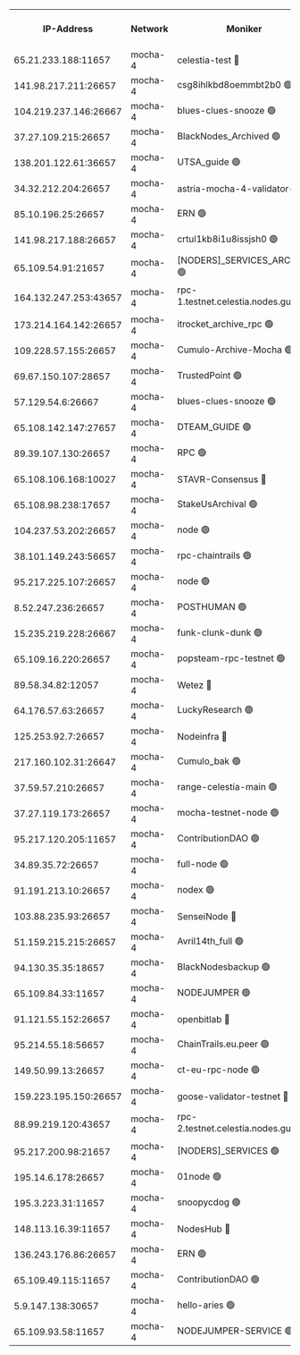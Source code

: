 


<table><tr><th>IP-Address</th><th>Network</th><th>Moniker</th><th>Latest Block Height</th><th>Earliest Block Height</th><th>Catching Up</th><th>Tx Index</th><th>Voting Power</th><th>Version</th><th>Scan Time</th></tr><tr><td>65.21.233.188:11657</td><td>mocha-4</td><td>celestia-test 🔴</td><td>3725836</td><td>0</td><td>False</td><td>on</td><td>1000010</td><td>3.1.1-mocha</td><td>2024-12-19T11:10:19.123609760UTC</td></tr><tr><td>141.98.217.211:26657</td><td>mocha-4</td><td>csg8ihlkbd8oemmbt2b0 🟢</td><td>3725805</td><td>1</td><td>False</td><td>on</td><td>0</td><td>3.1.1</td><td>2024-12-19T11:07:36.779975548UTC</td></tr><tr><td>104.219.237.146:26667</td><td>mocha-4</td><td>blues-clues-snooze 🟢</td><td>3725806</td><td>1</td><td>False</td><td>off</td><td>0</td><td>3.0.1-mocha</td><td>2024-12-19T11:07:37.683091192UTC</td></tr><tr><td>37.27.109.215:26657</td><td>mocha-4</td><td>BlackNodes_Archived 🟢</td><td>3725807</td><td>1</td><td>False</td><td>off</td><td>0</td><td>3.1.1-mocha</td><td>2024-12-19T11:07:46.421391215UTC</td></tr><tr><td>138.201.122.61:36657</td><td>mocha-4</td><td>UTSA_guide 🟢</td><td>3725808</td><td>1</td><td>False</td><td>on</td><td>0</td><td>3.1.1-mocha</td><td>2024-12-19T11:07:48.909162841UTC</td></tr><tr><td>34.32.212.204:26657</td><td>mocha-4</td><td>astria-mocha-4-validator-1 🔴</td><td>3725808</td><td>1</td><td>False</td><td>on</td><td>10509044</td><td>3.1.1</td><td>2024-12-19T11:07:49.324283011UTC</td></tr><tr><td>85.10.196.25:26657</td><td>mocha-4</td><td>ERN 🟢</td><td>3725810</td><td>1</td><td>False</td><td>on</td><td>0</td><td>3.1.1-mocha</td><td>2024-12-19T11:08:00.437930829UTC</td></tr><tr><td>141.98.217.188:26657</td><td>mocha-4</td><td>crtul1kb8i1u8issjsh0 🟢</td><td>3725813</td><td>1</td><td>False</td><td>on</td><td>0</td><td>3.1.1</td><td>2024-12-19T11:08:15.765414511UTC</td></tr><tr><td>65.109.54.91:21657</td><td>mocha-4</td><td>[NODERS]_SERVICES_ARCHIVE 🟢</td><td>3725817</td><td>1</td><td>False</td><td>on</td><td>0</td><td>3.1.1</td><td>2024-12-19T11:08:37.173654477UTC</td></tr><tr><td>164.132.247.253:43657</td><td>mocha-4</td><td>rpc-1.testnet.celestia.nodes.guru 🟢</td><td>3725820</td><td>1</td><td>False</td><td>on</td><td>0</td><td>3.0.2</td><td>2024-12-19T11:08:48.192732063UTC</td></tr><tr><td>173.214.164.142:26657</td><td>mocha-4</td><td>itrocket_archive_rpc 🟢</td><td>3725820</td><td>1</td><td>False</td><td>on</td><td>0</td><td>3.1.1-mocha</td><td>2024-12-19T11:08:51.766701482UTC</td></tr><tr><td>109.228.57.155:26657</td><td>mocha-4</td><td>Cumulo-Archive-Mocha 🟢</td><td>3725823</td><td>1</td><td>False</td><td>on</td><td>0</td><td>3.1.1-mocha</td><td>2024-12-19T11:09:04.993383696UTC</td></tr><tr><td>69.67.150.107:28657</td><td>mocha-4</td><td>TrustedPoint 🟢</td><td>3725824</td><td>1</td><td>False</td><td>on</td><td>0</td><td>3.1.1-mocha</td><td>2024-12-19T11:09:09.921937947UTC</td></tr><tr><td>57.129.54.6:26667</td><td>mocha-4</td><td>blues-clues-snooze 🟢</td><td>3725825</td><td>1</td><td>False</td><td>off</td><td>0</td><td>3.0.1-mocha</td><td>2024-12-19T11:09:14.924353386UTC</td></tr><tr><td>65.108.142.147:27657</td><td>mocha-4</td><td>DTEAM_GUIDE 🟢</td><td>3725833</td><td>1</td><td>False</td><td>on</td><td>0</td><td>3.1.1-mocha</td><td>2024-12-19T11:09:55.529087381UTC</td></tr><tr><td>89.39.107.130:26657</td><td>mocha-4</td><td>RPC 🟢</td><td>3725833</td><td>1</td><td>False</td><td>on</td><td>0</td><td>3.1.1-mocha</td><td>2024-12-19T11:09:55.864226277UTC</td></tr><tr><td>65.108.106.168:10027</td><td>mocha-4</td><td>STAVR-Consensus 🔴</td><td>3725836</td><td>1</td><td>False</td><td>on</td><td>102504</td><td>3.1.1-mocha</td><td>2024-12-19T11:10:14.064688398UTC</td></tr><tr><td>65.108.98.238:17657</td><td>mocha-4</td><td>StakeUsArchival 🟢</td><td>3725838</td><td>1</td><td>False</td><td>off</td><td>0</td><td>3.1.1-mocha</td><td>2024-12-19T11:10:21.941524890UTC</td></tr><tr><td>104.237.53.202:26657</td><td>mocha-4</td><td>node 🟢</td><td>3725838</td><td>1</td><td>False</td><td>on</td><td>0</td><td>3.0.0-mocha</td><td>2024-12-19T11:10:23.420620013UTC</td></tr><tr><td>38.101.149.243:56657</td><td>mocha-4</td><td>rpc-chaintrails 🟢</td><td>3725839</td><td>1</td><td>False</td><td>on</td><td>0</td><td>3.1.1-mocha</td><td>2024-12-19T11:10:26.807852145UTC</td></tr><tr><td>95.217.225.107:26657</td><td>mocha-4</td><td>node 🟢</td><td>3725839</td><td>1</td><td>False</td><td>on</td><td>0</td><td>3.1.1-mocha</td><td>2024-12-19T11:10:27.726861373UTC</td></tr><tr><td>8.52.247.236:26657</td><td>mocha-4</td><td>POSTHUMAN 🟢</td><td>3725840</td><td>1</td><td>False</td><td>on</td><td>0</td><td>3.1.1</td><td>2024-12-19T11:10:32.833893874UTC</td></tr><tr><td>15.235.219.228:26667</td><td>mocha-4</td><td>funk-clunk-dunk 🟢</td><td>3725843</td><td>1</td><td>False</td><td>off</td><td>0</td><td>3.0.1-mocha</td><td>2024-12-19T11:10:47.095871865UTC</td></tr><tr><td>65.109.16.220:26657</td><td>mocha-4</td><td>popsteam-rpc-testnet 🟢</td><td>3725845</td><td>1</td><td>False</td><td>on</td><td>0</td><td>3.2.0-mocha</td><td>2024-12-19T11:10:56.310962232UTC</td></tr><tr><td>89.58.34.82:12057</td><td>mocha-4</td><td>Wetez 🔴</td><td>3725849</td><td>1</td><td>False</td><td>off</td><td>148501</td><td>3.0.0-mocha</td><td>2024-12-19T11:11:16.882858305UTC</td></tr><tr><td>64.176.57.63:26657</td><td>mocha-4</td><td>LuckyResearch 🟢</td><td>3725814</td><td>1582001</td><td>False</td><td>off</td><td>0</td><td>3.1.1</td><td>2024-12-19T11:08:20.131868572UTC</td></tr><tr><td>125.253.92.7:26657</td><td>mocha-4</td><td>Nodeinfra 🔴</td><td>3725814</td><td>2070001</td><td>False</td><td>on</td><td>500001</td><td>3.0.2</td><td>2024-12-19T11:08:18.875318145UTC</td></tr><tr><td>217.160.102.31:26647</td><td>mocha-4</td><td>Cumulo_bak 🟢</td><td>3725836</td><td>2300001</td><td>False</td><td>on</td><td>0</td><td>3.1.1-mocha</td><td>2024-12-19T11:10:11.167940032UTC</td></tr><tr><td>37.59.57.210:26657</td><td>mocha-4</td><td>range-celestia-main 🟢</td><td>3725849</td><td>2589477</td><td>False</td><td>off</td><td>0</td><td>3.0.0-mocha</td><td>2024-12-19T11:11:17.292690840UTC</td></tr><tr><td>37.27.119.173:26657</td><td>mocha-4</td><td>mocha-testnet-node 🟢</td><td>3725836</td><td>2631379</td><td>False</td><td>on</td><td>0</td><td>3.1.1-mocha</td><td>2024-12-19T11:10:13.644040360UTC</td></tr><tr><td>95.217.120.205:11657</td><td>mocha-4</td><td>ContributionDAO 🟢</td><td>3725839</td><td>2723055</td><td>False</td><td>on</td><td>0</td><td>3.1.1</td><td>2024-12-19T11:10:25.954722580UTC</td></tr><tr><td>34.89.35.72:26657</td><td>mocha-4</td><td>full-node 🟢</td><td>3140052</td><td>2766149</td><td>False</td><td>on</td><td>0</td><td>2.1.2</td><td>2024-12-19T11:10:39.883759218UTC</td></tr><tr><td>91.191.213.10:26657</td><td>mocha-4</td><td>nodex 🟢</td><td>3725820</td><td>2954501</td><td>False</td><td>off</td><td>0</td><td>3.1.1-mocha</td><td>2024-12-19T11:08:48.975403156UTC</td></tr><tr><td>103.88.235.93:26657</td><td>mocha-4</td><td>SenseiNode 🔴</td><td>3725825</td><td>2968001</td><td>False</td><td>off</td><td>100007</td><td>3.1.1-mocha</td><td>2024-12-19T11:09:16.175413929UTC</td></tr><tr><td>51.159.215.215:26657</td><td>mocha-4</td><td>Avril14th_full 🟢</td><td>3725831</td><td>3022001</td><td>False</td><td>on</td><td>0</td><td>3.1.1-mocha</td><td>2024-12-19T11:09:46.821809264UTC</td></tr><tr><td>94.130.35.35:18657</td><td>mocha-4</td><td>BlackNodesbackup 🟢</td><td>3725851</td><td>3099501</td><td>False</td><td>on</td><td>0</td><td>3.0.0-mocha</td><td>2024-12-19T11:11:26.499403672UTC</td></tr><tr><td>65.109.84.33:11657</td><td>mocha-4</td><td>NODEJUMPER 🟢</td><td>3725839</td><td>3214501</td><td>False</td><td>off</td><td>0</td><td>3.0.0-mocha</td><td>2024-12-19T11:10:27.314840414UTC</td></tr><tr><td>91.121.55.152:26657</td><td>mocha-4</td><td>openbitlab 🔴</td><td>3725812</td><td>3219298</td><td>False</td><td>off</td><td>501058</td><td>3.1.1</td><td>2024-12-19T11:08:11.147786696UTC</td></tr><tr><td>95.214.55.18:56657</td><td>mocha-4</td><td>ChainTrails.eu.peer 🟢</td><td>3725809</td><td>3249501</td><td>False</td><td>on</td><td>0</td><td>3.1.1-mocha</td><td>2024-12-19T11:07:53.909156949UTC</td></tr><tr><td>149.50.99.13:26657</td><td>mocha-4</td><td>ct-eu-rpc-node 🟢</td><td>3670060</td><td>3249501</td><td>False</td><td>on</td><td>0</td><td>3.0.0-mocha</td><td>2024-12-19T11:10:33.324113096UTC</td></tr><tr><td>159.223.195.150:26657</td><td>mocha-4</td><td>goose-validator-testnet 🔴</td><td>3725845</td><td>3318889</td><td>False</td><td>on</td><td>4017</td><td>3.1.1</td><td>2024-12-19T11:10:59.598411296UTC</td></tr><tr><td>88.99.219.120:43657</td><td>mocha-4</td><td>rpc-2.testnet.celestia.nodes.guru 🟢</td><td>3725836</td><td>3385396</td><td>False</td><td>on</td><td>0</td><td>3.1.1-mocha</td><td>2024-12-19T11:10:10.681260705UTC</td></tr><tr><td>95.217.200.98:21657</td><td>mocha-4</td><td>[NODERS]_SERVICES 🟢</td><td>3725805</td><td>3453468</td><td>False</td><td>on</td><td>0</td><td>3.0.2</td><td>2024-12-19T11:07:36.348556665UTC</td></tr><tr><td>195.14.6.178:26657</td><td>mocha-4</td><td>01node 🟢</td><td>3725830</td><td>3487525</td><td>False</td><td>on</td><td>0</td><td>3.0.2</td><td>2024-12-19T11:09:42.307021979UTC</td></tr><tr><td>195.3.223.31:11657</td><td>mocha-4</td><td>snoopycdog 🟢</td><td>3725847</td><td>3521501</td><td>False</td><td>off</td><td>0</td><td>3.0.2</td><td>2024-12-19T11:11:06.277200332UTC</td></tr><tr><td>148.113.16.39:11657</td><td>mocha-4</td><td>NodesHub 🔴</td><td>3725826</td><td>3604892</td><td>False</td><td>on</td><td>107152</td><td>3.1.1-mocha</td><td>2024-12-19T11:09:19.211668549UTC</td></tr><tr><td>136.243.176.86:26657</td><td>mocha-4</td><td>ERN 🟢</td><td>3725838</td><td>3704501</td><td>False</td><td>off</td><td>0</td><td>3.1.1-mocha</td><td>2024-12-19T11:10:22.325170883UTC</td></tr><tr><td>65.109.49.115:11657</td><td>mocha-4</td><td>ContributionDAO 🟢</td><td>3725824</td><td>3720800</td><td>False</td><td>off</td><td>0</td><td>3.1.1</td><td>2024-12-19T11:09:10.397936338UTC</td></tr><tr><td>5.9.147.138:30657</td><td>mocha-4</td><td>hello-aries 🟢</td><td>3725822</td><td>3723501</td><td>False</td><td>off</td><td>0</td><td>3.1.1</td><td>2024-12-19T11:09:00.360268627UTC</td></tr><tr><td>65.109.93.58:11657</td><td>mocha-4</td><td>NODEJUMPER-SERVICE 🟢</td><td>3725851</td><td>3725400</td><td>False</td><td>off</td><td>0</td><td>3.0.0-mocha</td><td>2024-12-19T11:11:26.147540609UTC</td></tr></table>